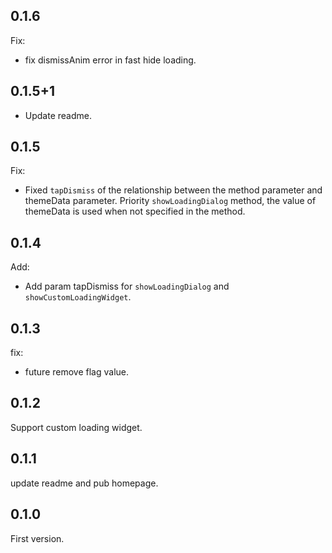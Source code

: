 ## 0.1.6

Fix:

- fix dismissAnim error in fast hide loading.

## 0.1.5+1

- Update readme.

## 0.1.5

Fix:

- Fixed `tapDismiss` of the relationship between the method parameter and themeData parameter.
  Priority `showLoadingDialog` method, the value of themeData is used when not specified in the method.

## 0.1.4

Add:

- Add param tapDismiss for `showLoadingDialog` and `showCustomLoadingWidget`.

## 0.1.3

fix:

- future remove flag value.

## 0.1.2

Support custom loading widget.

## 0.1.1

update readme and pub homepage.

## 0.1.0

First version.
